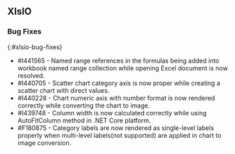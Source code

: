 ## XlsIO

### Bug Fixes
{:#xlsio-bug-fixes}

* \#I441565 - Named range references in the formulas being added into workbook named range collection while opening Excel document is now resolved.
* \#I440705 - Scatter chart category axis is now proper while creating a scatter chart with direct values.
* \#I440228 - Chart numeric axis with number format is now rendered correctly while converting the chart to image.
* \#I439748 - Column width is now calculated correctly while using AutoFitColumn method in .NET Core platform.
* \#F180875 - Category labels are now rendered as single-level labels properly when multi-level labels(not supported) are applied in chart to image conversion.
